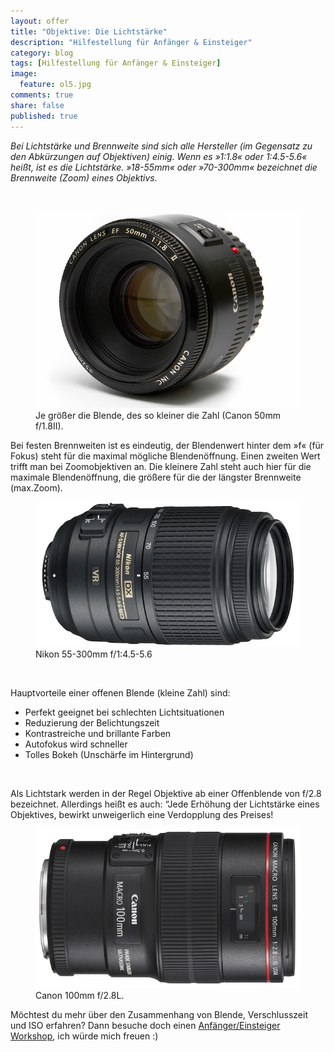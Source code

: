 ```yaml
---
layout: offer
title: "Objektive: Die Lichtstärke"
description: "Hilfestellung für Anfänger & Einsteiger"
category: blog
tags: [Hilfestellung für Anfänger & Einsteiger]
image:
  feature: ol5.jpg
comments: true
share: false
published: true
---
```


*Bei Lichtstärke und Brennweite sind sich alle 
Hersteller (im Gegensatz zu den Abkürzungen 
auf Objektiven) einig. Wenn es »1:1.8« oder 1:4.5-5.6« heißt, ist es die Lichtstärke. »18-55mm« oder »70-300mm« bezeichnet die
Brennweite (Zoom) eines Objektivs.* 
 
  


    





<figure>
<img src="/images/ol2.jpg"/>
<figcaption>Je größer die Blende, des so kleiner die Zahl (Canon 50mm f/1.8II).</figcaption>
</figure>

Bei festen Brennweiten ist es eindeutig, der Blendenwert hinter dem »f« (für Fokus) steht für die maximal mögliche Blendenöffnung.
Einen zweiten Wert trifft man bei Zoomobjektiven an. Die kleinere 
Zahl steht auch hier für die maximale Blendenöffnung, die größere für die der längster Brennweite (max.Zoom).

<figure>
<img src="/images/ol1.jpg"/>
<figcaption>Nikon 55-300mm f/1:4.5-5.6</figcaption>
</figure>

 
  


    





Hauptvorteile einer offenen Blende (kleine Zahl) sind:

* Perfekt geeignet bei schlechten Lichtsituationen
* Reduzierung der Belichtungszeit
* Kontrastreiche und brillante Farben
* Autofokus wird schneller
* Tolles Bokeh (Unschärfe im Hintergrund)

 
  


    



Als Lichtstark werden in der Regel Objektive ab einer Offenblende von f/2.8 bezeichnet. Allerdings heißt es auch: “Jede Erhöhung der 
Lichtstärke eines Objektives, bewirkt unweigerlich eine Verdopplung des Preises!

<figure>
<img src="/images/ol3.jpg"/>
<figcaption>Canon 100mm f/2.8L.</figcaption>
</figure>

Möchtest du mehr über den Zusammenhang von Blende, Verschlusszeit und ISO erfahren? Dann besuche doch einen [Anfänger/Einsteiger Workshop](http://www.kay-pehnke.de/einzelworkshop/workshop-anfaenger/), ich würde mich freuen :)
